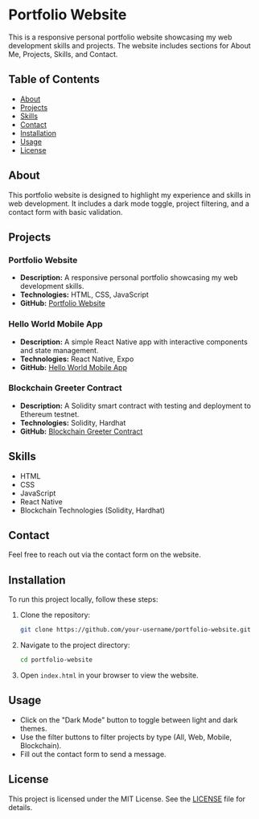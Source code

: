 # Portfolio Website

This is a responsive personal portfolio website showcasing my web development skills and projects. The website includes sections for About Me, Projects, Skills, and Contact.

## Table of Contents

- [About](#about)
- [Projects](#projects)
- [Skills](#skills)
- [Contact](#contact)
- [Installation](#installation)
- [Usage](#usage)
- [License](#license)

## About

This portfolio website is designed to highlight my experience and skills in web development. It includes a dark mode toggle, project filtering, and a contact form with basic validation.

## Projects

### Portfolio Website
- **Description:** A responsive personal portfolio showcasing my web development skills.
- **Technologies:** HTML, CSS, JavaScript
- **GitHub:** [Portfolio Website](https://github.com/your-username/portfolio-website)

### Hello World Mobile App
- **Description:** A simple React Native app with interactive components and state management.
- **Technologies:** React Native, Expo
- **GitHub:** [Hello World Mobile App](https://github.com/your-username/react-native-hello-world)

### Blockchain Greeter Contract
- **Description:** A Solidity smart contract with testing and deployment to Ethereum testnet.
- **Technologies:** Solidity, Hardhat
- **GitHub:** [Blockchain Greeter Contract](https://github.com/your-username/blockchain-basics)

## Skills

- HTML
- CSS
- JavaScript
- React Native
- Blockchain Technologies (Solidity, Hardhat)

## Contact

Feel free to reach out via the contact form on the website.

## Installation

To run this project locally, follow these steps:

1. Clone the repository:
    ```sh
    git clone https://github.com/your-username/portfolio-website.git
    ```
2. Navigate to the project directory:
    ```sh
    cd portfolio-website
    ```
3. Open `index.html` in your browser to view the website.

## Usage

- Click on the "Dark Mode" button to toggle between light and dark themes.
- Use the filter buttons to filter projects by type (All, Web, Mobile, Blockchain).
- Fill out the contact form to send a message.

## License

This project is licensed under the MIT License. See the [LICENSE](LICENSE) file for details.